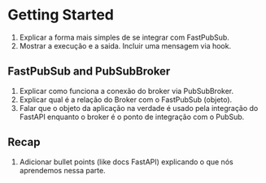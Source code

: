 # Getting Started

1. Explicar a forma mais simples de se integrar com FastPubSub.
2. Mostrar a execução e a saida. Incluir uma mensagem via hook.



## FastPubSub and PubSubBroker

1. Explicar como funciona a conexão do broker via PubSubBroker.
2. Explicar qual é a relação do Broker com o FastPubSub (objeto).
3. Falar que o objeto da aplicação na verdade é usado pela integração do FastAPI enquanto o broker é o ponto de integração com o PubSub.


## Recap

1. Adicionar bullet points (like docs FastAPI) explicando o que nós aprendemos nessa parte.
